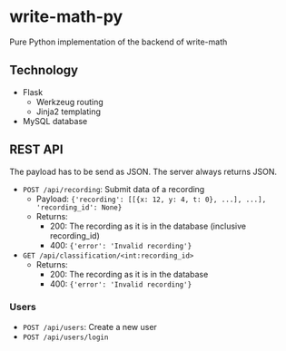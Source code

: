 # write-math-py
Pure Python implementation of the backend of write-math

## Technology

* Flask
  * Werkzeug routing
  * Jinja2 templating
* MySQL database

## REST API

The payload has to be send as JSON. The server always returns JSON.

* `POST /api/recording`: Submit data of a recording
  - Payload: `{'recording': [[{x: 12, y: 4, t: 0}, ...], ...], 'recording_id': None}`
  - Returns:
      - 200: The recording as it is in the database (inclusive recording_id)
      - 400: `{'error': 'Invalid recording'}`
* `GET /api/classification/<int:recording_id>`
  - Returns:
      - 200: The recording as it is in the database
      - 400: `{'error': 'Invalid recording'}`

### Users

* `POST /api/users`: Create a new user
* `POST /api/users/login`